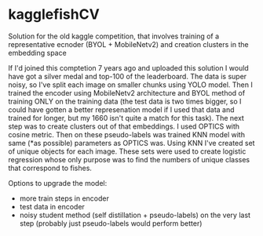 # kagglefishCV
Solution for the old kaggle competition, that involves training of a representative ecnoder (BYOL + MobileNetv2) and creation clusters in the embedding space

If I'd joined this comptetion 7 years ago and uploaded this solution I would have got a silver medal and top-100 of the leaderboard.
The data is super noisy, so I've split each image on smaller chunks using YOLO model. Then I trained the encoder using MobileNetv2 architecture and BYOL method of training ONLY on the training data (the test data is two times bigger, so I could have gotten a better represenation model if I used that data and trained for longer, but my 1660 isn't quite a match for this task). The next step was to create clusters out of that embeddings. I used OPTICS with cosine metric. Then on these pseudo-labels was trained KNN model with same (*as possible) parameters as OPTICS was. Using KNN I've created set of unique objects for each image. These sets were used to create logistic regression whose only purpose was to find the numbers of unique classes that correspond to fishes.

Options to upgrade the model:
* more train steps in encoder
* test data in encoder
* noisy student method (self distillation + pseudo-labels) on the very last step (probably just pseudo-labels would perform better)
